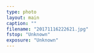 ```yaml
---
type: photo
layout: main
caption: ""
filename: "20171116222621.jpg"
fstop: "Unknown"
exposure: "Unknown"
---
```

